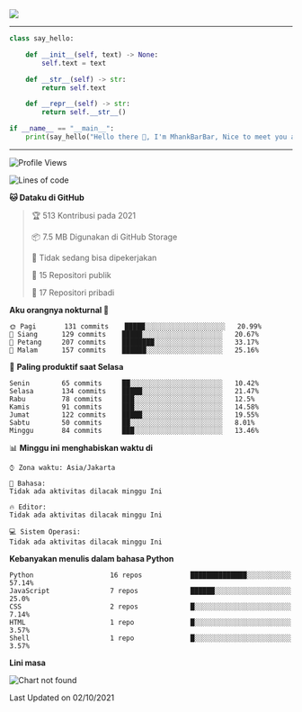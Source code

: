 <img align="center" height="auto" src="https://github.com/MhankBarBar/MhankBarBar/blob/master/img/1.jpg"/>
<!--
___
![Metrics](https://github.com/MhankBarBar/MhankBarBar/blob/master/github-metrics.svg)
___
-->
<!--
[![ReadMe Card](https://github-readme-stats.vercel.app/api/pin/?username=mhankbarbar&repo=termux-wabot&theme=auto)](https://github.com/mhankbarbar/termux-wabot)
-->

---
```python
class say_hello:

    def __init__(self, text) -> None:
        self.text = text

    def __str__(self) -> str:
        return self.text

    def __repr__(self) -> str:
        return self.__str__()

if __name__ == "__main__":
    print(say_hello("Hello there 👋, I'm MhankBarBar, Nice to meet you all!"))
```
---
<!--START_SECTION:waka-->
![Profile Views](http://img.shields.io/badge/Profil%20dilihat-245-blue)

![Lines of code](https://img.shields.io/badge/Sejak%20Hello%20World%20aku%20telah%20menulis-494911%20baris%20kode-blue)

**🐱 Dataku di GitHub** 

> 🏆 513 Kontribusi pada 2021
 > 
> 📦 7.5 MB Digunakan di GitHub Storage 
 > 
> 🚫 Tidak sedang bisa dipekerjakan
 > 
> 📜 15 Repositori publik 
 > 
> 🔑 17 Repositori pribadi  
 > 
**Aku orangnya nokturnal 🦉** 

```text
🌞 Pagi       131 commits    █████░░░░░░░░░░░░░░░░░░░░   20.99% 
🌆 Siang      129 commits    █████░░░░░░░░░░░░░░░░░░░░   20.67% 
🌃 Petang     207 commits    ████████░░░░░░░░░░░░░░░░░   33.17% 
🌙 Malam      157 commits    ██████░░░░░░░░░░░░░░░░░░░   25.16%

```
📅 **Paling produktif saat Selasa** 

```text
Senin        65 commits     ██░░░░░░░░░░░░░░░░░░░░░░░   10.42% 
Selasa       134 commits    █████░░░░░░░░░░░░░░░░░░░░   21.47% 
Rabu         78 commits     ███░░░░░░░░░░░░░░░░░░░░░░   12.5% 
Kamis        91 commits     ███░░░░░░░░░░░░░░░░░░░░░░   14.58% 
Jumat        122 commits    █████░░░░░░░░░░░░░░░░░░░░   19.55% 
Sabtu        50 commits     ██░░░░░░░░░░░░░░░░░░░░░░░   8.01% 
Minggu       84 commits     ███░░░░░░░░░░░░░░░░░░░░░░   13.46%

```


📊 **Minggu ini menghabiskan waktu di** 

```text
⌚︎ Zona waktu: Asia/Jakarta

💬 Bahasa: 
Tidak ada aktivitas dilacak minggu Ini

🔥 Editor: 
Tidak ada aktivitas dilacak minggu Ini

💻 Sistem Operasi: 
Tidak ada aktivitas dilacak minggu Ini

```

**Kebanyakan menulis dalam bahasa Python** 

```text
Python                   16 repos            ██████████████░░░░░░░░░░░   57.14% 
JavaScript               7 repos             ██████░░░░░░░░░░░░░░░░░░░   25.0% 
CSS                      2 repos             █░░░░░░░░░░░░░░░░░░░░░░░░   7.14% 
HTML                     1 repo              █░░░░░░░░░░░░░░░░░░░░░░░░   3.57% 
Shell                    1 repo              █░░░░░░░░░░░░░░░░░░░░░░░░   3.57%

```


**Lini masa**

![Chart not found](https://raw.githubusercontent.com/MhankBarBar/MhankBarBar/master/charts/bar_graph.png) 


 Last Updated on 02/10/2021
<!--END_SECTION:waka-->
